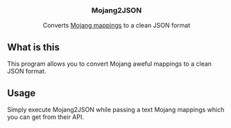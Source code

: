 <div align="center">
  <h3 align="center">Mojang2JSON</h3>

  <p align="center">
    Converts <a href="https://piston-meta.mojang.com/mc/game/version_manifest_v2.json">Mojang mappings</a> to a clean JSON format
  </p>
</div>

## What is this

This program allows you to convert Mojang aweful mappings to a clean JSON format.

## Usage

Simply execute Mojang2JSON while passing a text Mojang mappings which you can get from their API.
